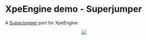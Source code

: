# XpeEngine demo - Superjumper

A [SuperJumper](https://github.com/libgdx/libgdx-demo-superjumper) port for XpeEngine

<p align="center"><img src="https://i.imgur.com/MfZMEtr.gif"/></p>
